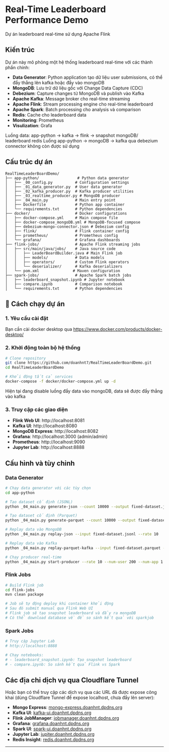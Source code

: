 # Real-Time Leaderboard Performance Demo

Dự án  leaderboard real-time sử dụng Apache Flink

## Kiến trúc

Dự án này mô phỏng một hệ thống leaderboard real-time với các thành phần chính:

- **Data Generator**: Python application tạo dữ liệu user submissions, có thể đẩy thẳng lên kafka hoặc đẩy vào mongoDB
- **MongoDB**: Lưu trữ dữ liệu gốc với Change Data Capture (CDC)
- **Debezium**: Capture changes từ MongoDB và publish vào Kafka
- **Apache Kafka**: Message broker cho real-time streaming
- **Apache Flink**: Stream processing engine cho real-time leaderboard
- **Apache Spark**: Batch processing cho analysis và comparison
- **Redis**: Cache cho leaderboard data
- **Monitoring**: Prometheus
- **Visulization**: Grafa

Luồng data: app-python -> kafka -> flink -> snapshot mongoDB/ leaderboard redis
Luồng app-python -> mongoDB -> kafka qua debezium connector không còn được sử dụng

## Cấu trúc dự án

```
RealTimeLeaderBoardDemo/
├── app-python/                 # Python data generator
│   ├── _00_config.py          # Configuration settings
│   ├── _01_data_generator.py  # User data generator
│   ├── _02_kafka_producer.py  # Kafka producer utilities
│   ├── _03_realtime_producer.py # MongoDB producer
│   ├── _04_main.py            # Main entry point
│   ├── Dockerfile             # Python app container
│   └── requirements.txt       # Python dependencies
├── docker/                    # Docker configurations
│   ├── docker-compose.yml     # Main compose file
│   ├── docker-compose_mongoDB.yml # MongoDB-focused compose
│   ├── debezium-mongo-connector.json # Debezium config
│   ├── flink/                 # Flink container config
│   ├── prometheus/            # Prometheus config
│   └── grafana/               # Grafana dashboards
├── flink-jobs/                # Apache Flink streaming jobs
│   ├── src/main/java/jobs/    # Java source code
│   │   ├── LeaderBoardBuilder.java # Main Flink job
│   │   ├── models/            # Data models
│   │   ├── operators/         # Custom Flink operators
│   │   └── deserializer/      # Kafka deserializers
│   └── pom.xml               # Maven configuration
├── spark-jobs/                # Apache Spark batch jobs
│   ├── leaderboard_snapshot.ipynb # Jupyter notebook
│   ├── compare.ipynb          # Comparison notebook
│   └── requirements.txt       # Python dependencies
```

## 🚀 Cách chạy dự án

### 1. Yêu cầu cài đặt
Bạn cần cài docker desktop qua https://www.docker.com/products/docker-desktop/

### 2. Khởi động toàn bộ hệ thống

```bash
# Clone repository
git clone https://github.com/doanhnt7/RealTimeLeaderBoardDemo.git
cd RealTimeLeaderBoardDemo

# Khởi động tất cả services
docker-compose -f docker/docker-compose.yml up -d
```

Hiện tại đang disable luồng đẩy data vào mongoDB, data sẽ được đẩy thẳng vào kafka

### 3. Truy cập các giao diện

- **Flink Web UI**: http://localhost:8081
- **Kafka UI**: http://localhost:8080
- **MongoDB Express**: http://localhost:8082
- **Grafana**: http://localhost:3000 (admin/admin)
- **Prometheus**: http://localhost:9090
- **Jupyter Lab**: http://localhost:8888

## Cấu hình và tùy chỉnh

### Data Generator

```bash
# Chạy data generator với các tùy chọn
cd app-python

# Tạo dataset cố định (JSONL)
python _04_main.py generate-json --count 10000 --output fixed-dataset.jsonl

# Tạo dataset cố định (Parquet)
python _04_main.py generate-parquet --count 10000 --output fixed-dataset.parquet

# Replay data vào MongoDB
python _04_main.py replay-json --input fixed-dataset.jsonl --rate 10

# Replay data vào Kafka
python _04_main.py replay-parquet-kafka --input fixed-dataset.parquet --rate 10

# Chạy producer real-time
python _04_main.py start-producer --rate 10 --num-user 200 --num-app 1
```

### Flink Jobs

```bash
# Build Flink job
cd flink-jobs
mvn clean package

# Job sẽ tự động deploy khi container khởi động
# Sau đó submit manual qua Flink Web UI
# Flink job sẽ tạo snapshot leaderboard và đẩy ra mongoDB
# Có thể download database về để so sánh kết quả với sparkjob
```

### Spark Jobs

```bash
# Truy cập Jupyter Lab
# http://localhost:8888

# Chạy notebooks:
# - leaderboard_snapshot.ipynb: Tạo snapshot leaderboard
# - compare.ipynb: So sánh kết quả Flink vs Spark
```
## Các địa chỉ dịch vụ qua Cloudflare Tunnel

Hoặc bạn có thể truy cập các dịch vụ qua các URL đã được expose công khai (dùng Cloudflare Tunnel để expose localhost, chưa đẩy lên server):

- **Mongo Express**: [mongo-express.doanhnt.dpdns.org](https://mongo-express.doanhnt.dpdns.org)
- **Kafka UI**: [kafka-ui.doanhnt.dpdns.org](https://kafka-ui.doanhnt.dpdns.org)
- **Flink JobManager**: [jobmanager.doanhnt.dpdns.org](https://jobmanager.doanhnt.dpdns.org)
- **Grafana**: [grafana.doanhnt.dpdns.org](https://grafana.doanhnt.dpdns.org)
- **Spark UI**: [spark-ui.doanhnt.dpdns.org](https://spark-ui.doanhnt.dpdns.org)
- **Jupyter Lab**: [jupiter.doanhnt.dpdns.org](https://jupiter.doanhnt.dpdns.org)
- **Redis Insight**: [redis.doanhnt.dpdns.org](https://redis.doanhnt.dpdns.org)

---


